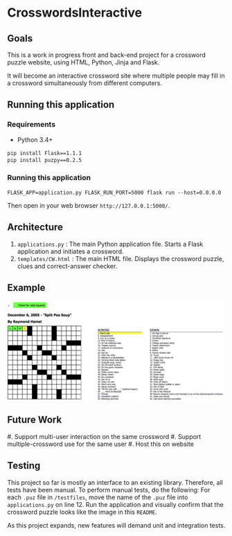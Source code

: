 # CrosswordsInteractive

## Goals

This is a work in progress front and back-end project for a crossword puzzle website, using HTML, Python, Jinja and Flask.

It will become an interactive crossword site where multiple people may fill in a crossword simultaneously from different computers. 

## Running this application

### Requirements

* Python 3.4+ 

```
pip install Flask==1.1.1
pip install puzpy==0.2.5
```

### Running this application

```
FLASK_APP=application.py FLASK_RUN_PORT=5000 flask run --host=0.0.0.0
```
Then open in your web browser `http://127.0.0.1:5000/`. 

## Architecture
  1. `applications.py` : The main Python application file. Starts a Flask application and initiates a crossword.
  2. `templates/CW.html` : The main HTML file. Displays the crossword puzzle, clues and correct-answer checker. 

## Example 
![](images/readmePhoto.png)

## Future Work
#. Support multi-user interaction on the same crossword 
#. Support multiple-crossword use for the same user
#. Host this on website

## Testing
This project so far is mostly an interface to an existing library. Therefore, all tests have been manual. To perform manual tests, do the following: For each `.puz` file in `/testfiles`, move the name of the `.puz` file into `applications.py` on line 12. Run the application and visually confirm that the crossword puzzle looks like the image in this `README`. 

As this project expands, new features will demand unit and integration tests.
